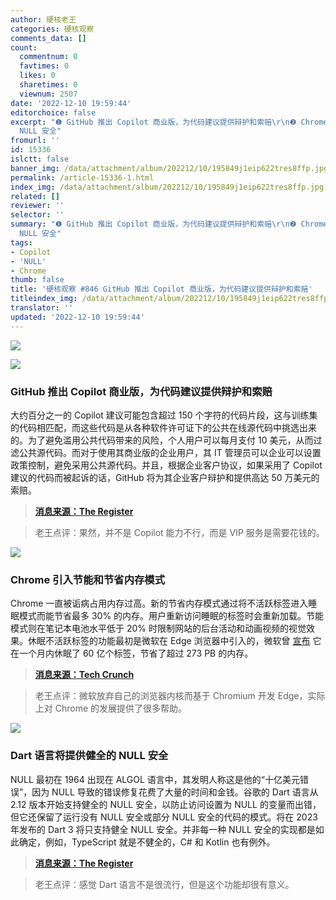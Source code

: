 ```yaml
---
author: 硬核老王
categories: 硬核观察
comments_data: []
count:
  commentnum: 0
  favtimes: 0
  likes: 0
  sharetimes: 0
  viewnum: 2507
date: '2022-12-10 19:59:44'
editorchoice: false
excerpt: "❶ GitHub 推出 Copilot 商业版，为代码建议提供辩护和索赔\r\n❷ Chrome 引入节能和节省内存模式\r\n❸ Dart 语言将提供健全的
  NULL 安全"
fromurl: ''
id: 15336
islctt: false
banner_img: /data/attachment/album/202212/10/195849j1eip622tres8ffp.jpg
permalink: /article-15336-1.html
index_img: /data/attachment/album/202212/10/195849j1eip622tres8ffp.jpg
related: []
reviewer: ''
selector: ''
summary: "❶ GitHub 推出 Copilot 商业版，为代码建议提供辩护和索赔\r\n❷ Chrome 引入节能和节省内存模式\r\n❸ Dart 语言将提供健全的
  NULL 安全"
tags:
- Copilot
- 'NULL'
- Chrome
thumb: false
title: '硬核观察 #846 GitHub 推出 Copilot 商业版，为代码建议提供辩护和索赔'
titleindex_img: /data/attachment/album/202212/10/195849j1eip622tres8ffp.jpg
translator: ''
updated: '2022-12-10 19:59:44'
---
```


![](/data/attachment/album/202212/10/195849j1eip622tres8ffp.jpg)


![](/data/attachment/album/202212/10/195855f2r2p7bpn68rbp2p.jpg)


### GitHub 推出 Copilot 商业版，为代码建议提供辩护和索赔


大约百分之一的 Copilot 建议可能包含超过 150 个字符的代码片段，这与训练集的代码相匹配，而这些代码是从各种软件许可证下的公共在线源代码中挑选出来的。为了避免滥用公共代码带来的风险，个人用户可以每月支付 10 美元，从而过滤公共源代码。而对于使用其商业版的企业用户，其 IT 管理员可以企业可以设置政策控制，避免采用公共源代码。并且，根据企业客户协议，如果采用了 Copilot 建议的代码而被起诉的话，GitHub 将为其企业客户辩护和提供高达 50 万美元的索赔。



> 
> **[消息来源：The Register](https://www.theregister.com/2022/12/09/github_introduces_copilot_for_business/)**
> 
> 
> 



> 
> 老王点评：果然，并不是 Copilot 能力不行，而是 VIP 服务是需要花钱的。
> 
> 
> 


![](/data/attachment/album/202212/10/195904rsec2xxyeyduyi8y.jpg)


### Chrome 引入节能和节省内存模式


Chrome 一直被诟病占用内存过高。新的节省内存模式通过将不活跃标签进入睡眠模式而能节省最多 30% 的内存。用户重新访问睡眠的标签时会重新加载。节能模式则在笔记本电池水平低于 20% 时限制网站的后台活动和动画视频的视觉效果。休眠不活跃标签的功能最初是微软在 Edge 浏览器中引入的，微软曾 [宣布](/article-14684-1.html) 它在一个月内休眠了 60 亿个标签，节省了超过 273 PB 的内存。



> 
> **[消息来源：Tech Crunch](https://techcrunch.com/2022/12/08/chrome-gets-memory-and-energy-saver-modes/)**
> 
> 
> 



> 
> 老王点评：微软放弃自己的浏览器内核而基于 Chromium 开发 Edge，实际上对 Chrome 的发展提供了很多帮助。
> 
> 
> 


![](/data/attachment/album/202212/10/195922yfqkarvabzfw0qqr.jpg)


### Dart 语言将提供健全的 NULL 安全


NULL 最初在 1964 出现在 ALGOL 语言中，其发明人称这是他的“十亿美元错误”，因为 NULL 导致的错误修复花费了大量的时间和金钱。谷歌的 Dart 语言从 2.12 版本开始支持健全的 NULL 安全，以防止访问设置为 NULL 的变量而出错，但它还保留了运行没有 NULL 安全或部分 NULL 安全的代码的模式。将在 2023 年发布的 Dart 3 将只支持健全 NULL 安全。并非每一种 NULL 安全的实现都是如此确定，例如，TypeScript 就是不健全的，C# 和 Kotlin 也有例外。



> 
> **[消息来源：The Register](https://www.theregister.com/2022/12/09/google_dart_null_safety)**
> 
> 
> 



> 
> 老王点评：感觉 Dart 语言不是很流行，但是这个功能却很有意义。
> 
> 
>